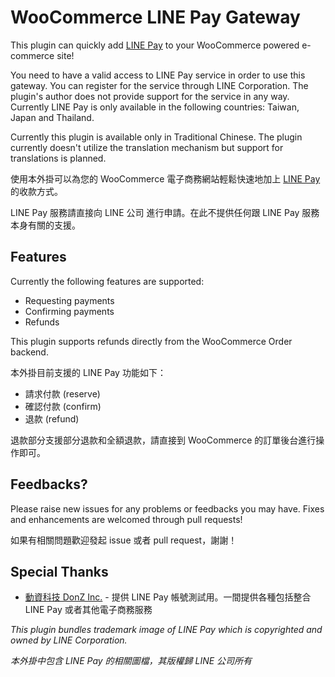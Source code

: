 # WooCommerce LINE Pay Gateway

This plugin can quickly add [LINE Pay](http://line.me/en/pay) to your WooCommerce powered e-commerce site!

You need to have a valid access to LINE Pay service in order to use this gateway. You can register for the service through LINE Corporation. The plugin's author does not provide support for the service in any way. Currently LINE Pay is only available in the following countries: Taiwan, Japan and Thailand.

Currently this plugin is available only in Traditional Chinese. The plugin currently doesn't utilize the translation mechanism but support for translations is planned.

使用本外掛可以為您的 WooCommerce 電子商務網站輕鬆快速地加上 [LINE Pay](http://line.me/zh-hant/pay) 的收款方式。

LINE Pay 服務請直接向 LINE 公司 進行申請。在此不提供任何跟 LINE Pay 服務本身有關的支援。


## Features

Currently the following features are supported:

* Requesting payments
* Confirming payments
* Refunds

This plugin supports refunds directly from the WooCommerce Order backend.

本外掛目前支援的 LINE Pay 功能如下：

* 請求付款 (reserve)
* 確認付款 (confirm)
* 退款 (refund)

退款部分支援部分退款和全額退款，請直接到 WooCommerce 的訂單後台進行操作即可。


## Feedbacks?

Please raise new issues for any problems or feedbacks you may have. Fixes and enhancements are welcomed through pull requests!

如果有相關問題歡迎發起 issue 或者 pull request，謝謝！

## Special Thanks

* [動資科技 DonZ Inc.](http://donz.tw) - 提供 LINE Pay 帳號測試用。一間提供各種包括整合 LINE Pay 或者其他電子商務服務


_This plugin bundles trademark image of LINE Pay which is copyrighted and owned by LINE Corporation._

_本外掛中包含 LINE Pay 的相關圖檔，其版權歸 LINE 公司所有_
